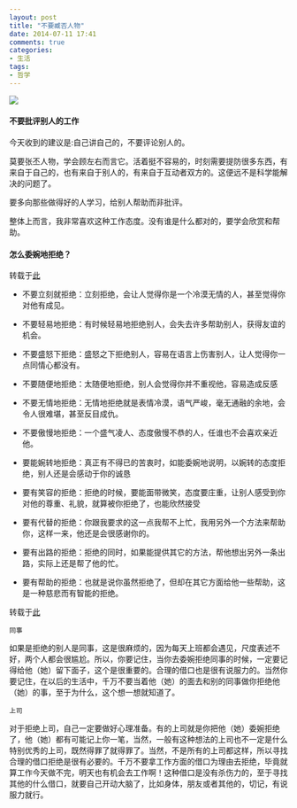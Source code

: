 ```yaml
---
layout: post
title: "不要臧否人物"
date: 2014-07-11 17:41
comments: true
categories:
- 生活
tags:
- 哲学
---
```


![](http://res.img.ifeng.com/2012/03/72f116d8cce7fe48f079412911fc0c21.jpg)

#### 不要批评别人的工作

今天收到的建议是:自己讲自己的，不要评论别人的。

莫要张丕人物，学会顾左右而言它。活着挺不容易的，时刻需要提防很多东西，有来自于自己的，也有来自于别人的，有来自于互动者双方的。这便远不是科学能解决的问题了。

要多向那些做得好的人学习，给别人帮助而非批评。

整体上而言，我非常喜欢这种工作态度。没有谁是什么都对的，要学会欣赏和帮助。

#### 怎么委婉地拒绝？

转载于[此](http://jingyan.baidu.com/article/ae97a6468f3e83bbfd461d0a.html)

- 不要立刻就拒绝：立刻拒绝，会让人觉得你是一个冷漠无情的人，甚至觉得你对他有成见。
- 不要轻易地拒绝：有时候轻易地拒绝别人，会失去许多帮助别人，获得友谊的机会。
- 不要盛怒下拒绝：盛怒之下拒绝别人，容易在语言上伤害别人，让人觉得你一点同情心都没有。
- 不要随便地拒绝：太随便地拒绝，别人会觉得你并不重视他，容易造成反感
- 不要无情地拒绝：无情地拒绝就是表情冷漠，语气严峻，毫无通融的余地，会令人很难堪，甚至反目成仇。
- 不要傲慢地拒绝：一个盛气凌人、态度傲慢不恭的人，任谁也不会喜欢亲近他。


- 要能婉转地拒绝：真正有不得已的苦衷时，如能委婉地说明，以婉转的态度拒绝，别人还是会感动于你的诚恳
- 要有笑容的拒绝：拒绝的时候，要能面带微笑，态度要庄重，让别人感受到你对他的尊重、礼貌，就算被你拒绝了，也能欣然接受
- 要有代替的拒绝：你跟我要求的这一点我帮不上忙，我用另外一个方法来帮助你，这样一来，他还是会很感谢你的。
- 要有出路的拒绝：拒绝的同时，如果能提供其它的方法，帮他想出另外一条出路，实际上还是帮了他的忙。
- 要有帮助的拒绝：也就是说你虽然拒绝了，但却在其它方面给他一些帮助，这是一种慈悲而有智能的拒绝。

转载于[此](http://jingyan.baidu.com/article/4ae03de33fb2ac3eff9e6b18.html)

`同事`

  如果是拒绝的别人是同事，这是很麻烦的，因为每天上班都会遇见，尺度表述不好，两个人都会很尴尬。所以，你要记住，当你去委婉拒绝同事的时候，一定要记得给他（她）留下面子，这个是很重要的。合理的借口也是很有说服力的。当然你要记住，在以后的生活中，千万不要当着他（她）的面去和别的同事做你拒绝他（她）的事，至于为什么，这个想一想就知道了。


`上司`

   对于拒绝上司，自己一定要做好心理准备。有的上司就是你把他（她）委婉拒绝了，他（她）都有可能记上你一笔，当然，一般有这种想法的上司也不一定是什么特别优秀的上司，既然得罪了就得罪了。当然，不是所有的上司都这样，所以寻找合理的借口拒绝是很有必要的。千万不要拿工作方面的借口为理由去拒绝，毕竟就算工作今天做不完，明天也有机会去工作啊！这种借口是没有杀伤力的，至于寻找其他的什么借口，就要自己开动大脑了，比如身体，朋友或者其他的，切记，有说服力就行。
